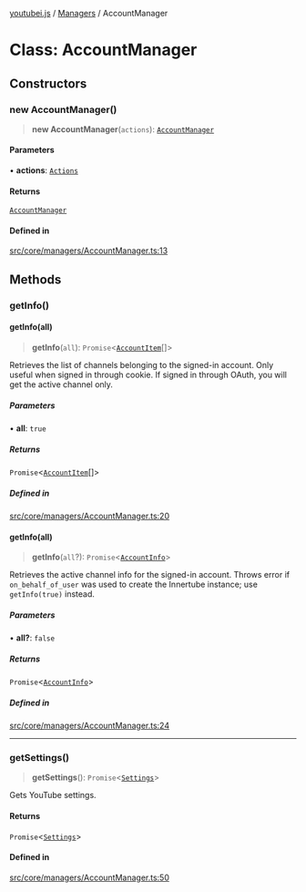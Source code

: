 [youtubei.js](../../../README.md) / [Managers](../README.md) / AccountManager

# Class: AccountManager

## Constructors

### new AccountManager()

> **new AccountManager**(`actions`): [`AccountManager`](AccountManager.md)

#### Parameters

• **actions**: [`Actions`](../../../classes/Actions.md)

#### Returns

[`AccountManager`](AccountManager.md)

#### Defined in

[src/core/managers/AccountManager.ts:13](https://github.com/LuanRT/YouTube.js/blob/e1650e12979e68b9546bc63989f86b651960a10a/src/core/managers/AccountManager.ts#L13)

## Methods

### getInfo()

#### getInfo(all)

> **getInfo**(`all`): `Promise`\<[`AccountItem`](../../YTNodes/classes/AccountItem.md)[]\>

Retrieves the list of channels belonging to the signed-in account. Only useful when signed in through cookie. If signed in through OAuth, you will get the active channel only.

##### Parameters

• **all**: `true`

##### Returns

`Promise`\<[`AccountItem`](../../YTNodes/classes/AccountItem.md)[]\>

##### Defined in

[src/core/managers/AccountManager.ts:20](https://github.com/LuanRT/YouTube.js/blob/e1650e12979e68b9546bc63989f86b651960a10a/src/core/managers/AccountManager.ts#L20)

#### getInfo(all)

> **getInfo**(`all`?): `Promise`\<[`AccountInfo`](../../YT/classes/AccountInfo.md)\>

Retrieves the active channel info for the signed-in account. Throws error if `on_behalf_of_user` was used to create the Innertube instance; use `getInfo(true)` instead.

##### Parameters

• **all?**: `false`

##### Returns

`Promise`\<[`AccountInfo`](../../YT/classes/AccountInfo.md)\>

##### Defined in

[src/core/managers/AccountManager.ts:24](https://github.com/LuanRT/YouTube.js/blob/e1650e12979e68b9546bc63989f86b651960a10a/src/core/managers/AccountManager.ts#L24)

***

### getSettings()

> **getSettings**(): `Promise`\<[`Settings`](../../YT/classes/Settings.md)\>

Gets YouTube settings.

#### Returns

`Promise`\<[`Settings`](../../YT/classes/Settings.md)\>

#### Defined in

[src/core/managers/AccountManager.ts:50](https://github.com/LuanRT/YouTube.js/blob/e1650e12979e68b9546bc63989f86b651960a10a/src/core/managers/AccountManager.ts#L50)

